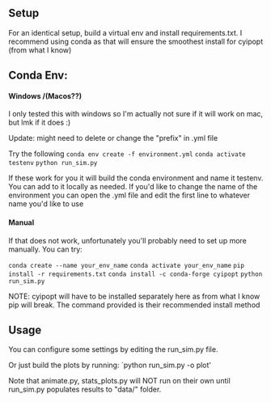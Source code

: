 ## Setup
 
For an identical setup, build a virtual env and install requirements.txt.
I recommend using conda as that will ensure the smoothest install for cyipopt (from what I know)

## Conda Env:

#### Windows /(Macos??)
I only tested this with windows so I'm actually not sure if it will work on mac, but lmk if it does :)

Update: might need to delete or change the "prefix" in .yml file

Try the following
`conda env create -f environment.yml`
`conda activate testenv`
`python run_sim.py`

If these work for you it will build the conda environment and name it testenv. You can add to 
it locally as needed. If you'd like to change the name of the environment you can open the .yml
file and edit the first line to whatever name you'd like to use

#### Manual 
If that does not work, unfortunately you'll probably need to set up more manually. You can try:

`conda create --name your_env_name`
`conda activate your_env_name`
`pip install -r requirements.txt`
`conda install -c conda-forge cyipopt`
`python run_sim.py`

NOTE: cyipopt will have to be installed separately here as from what I know pip will break. The command
provided is their recommended install method


## Usage
You can configure some settings by editing the run_sim.py file. 

Or just build the plots by running:
`python run_sim.py -o plot'

Note that animate.py, stats_plots.py will NOT run on their own until run_sim.py
populates results to "data/" folder.

